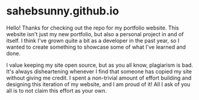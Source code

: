 # sahebsunny.github.io
Hello! Thanks for checking out the repo for my portfolio website. This website isn't just my new portfolio, but also a personal project in and of itself. I think I've grown quite a bit as a developer in the past year, so I wanted to create something to showcase some of what I've learned and done.

I value keeping my site open source, but as you all know, plagiarism is bad. It's always disheartening whenever I find that someone has copied my site without giving me credit. I spent a non-trivial amount of effort building and designing this iteration of my website, and I am proud of it! All I ask of you all is to not claim this effort as your own.
